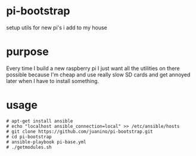 # pi-bootstrap
setup utils for new pi's i add to my house

# purpose
Every time I build a new raspberry pi I just want all the utilities on there possible
because I'm cheap and use really slow SD cards and get annoyed later when I have to install something.

# usage
```
# apt-get install ansible
# echo "localhost ansible_connection=local" >> /etc/ansible/hosts
# git clone https://github.com/juanino/pi-bootstrap.git
# cd pi-bootstrap
# ansible-playbook pi-base.yml
# ./getmodules.sh
```
